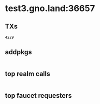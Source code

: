 # test3.gno.land:36657

## TXs
```
4229
```

## addpkgs
```
```

## top realm calls
```
```

## top faucet requesters
```
```

